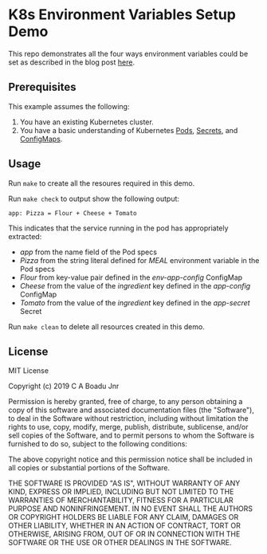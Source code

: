# K8s Environment Variables Setup Demo

This repo demonstrates all the four ways environment variables could be set as described in the blog post [here](https://medium.com/@caboadu/environment-variables-4-ways-to-set-them-in-kubernetes-bc7c8ceb333d).

## Prerequisites

This example assumes the following:

1. You have an existing Kubernetes cluster.
2. You have a basic understanding of Kubernetes [Pods](https://kubernetes.io/docs/concepts/workloads/pods/pod/), [Secrets](https://kubernetes.io/docs/concepts/configuration/secret/), and [ConfigMaps](https://medium.com/r/?url=https%3A%2F%2Fmatthewpalmer.net%2Fkubernetes-app-developer%2Farticles%2Fconfigmap-example-yaml.html).

## Usage

Run `make` to create all the resoures required in this demo.

Run `make check` to output show the following output:

```
app: Pizza = Flour + Cheese + Tomato
```

This indicates that the service running in the pod has appropriately extracted:

- _app_ from the name field of the Pod specs
- _Pizza_ from the string literal defined for _MEAL_ environment variable in the Pod specs
- _Flour_ from key-value pair defined in the _env-app-config_ ConfigMap
- _Cheese_ from the value of the _ingredient_ key defined in the _app-config_ ConfigMap
- _Tomato_ from the value of the _ingredient_ key defined in the _app-secret_ Secret

Run `make clean` to delete all resources created in this demo.

## License

MIT License

Copyright (c) 2019 C A Boadu Jnr

Permission is hereby granted, free of charge, to any person obtaining a copy of this software and associated documentation files (the "Software"), to deal in the Software without restriction, including without limitation the rights to use, copy, modify, merge, publish, distribute, sublicense, and/or sell copies of the Software, and to permit persons to whom the Software is furnished to do so, subject to the following conditions:

The above copyright notice and this permission notice shall be included in all copies or substantial portions of the Software.

THE SOFTWARE IS PROVIDED "AS IS", WITHOUT WARRANTY OF ANY KIND, EXPRESS OR IMPLIED, INCLUDING BUT NOT LIMITED TO THE WARRANTIES OF MERCHANTABILITY, FITNESS FOR A PARTICULAR PURPOSE AND NONINFRINGEMENT. IN NO EVENT SHALL THE AUTHORS OR COPYRIGHT HOLDERS BE LIABLE FOR ANY CLAIM, DAMAGES OR OTHER LIABILITY, WHETHER IN AN ACTION OF CONTRACT, TORT OR OTHERWISE, ARISING FROM, OUT OF OR IN CONNECTION WITH THE SOFTWARE OR THE USE OR OTHER DEALINGS IN THE SOFTWARE.
